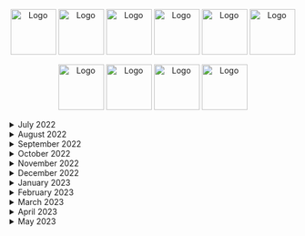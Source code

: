 
<p style="text-align: center;">
    <img src="https://leetcode.com/static/images/badges/2022/gif/2022-08.gif" alt="Logo" height="80">
    <img src="https://leetcode.com/static/images/badges/2022/gif/2022-09.gif" alt="Logo" height="80">
    <img src="https://leetcode.com/static/images/badges/2022/gif/2022-10.gif" alt="Logo" height="80">
    <img src="https://leetcode.com/static/images/badges/2022/gif/2022-11.gif" alt="Logo" height="80">
    <img src="https://leetcode.com/static/images/badges/2022/gif/2022-12.gif" alt="Logo" height="80">
    <img src="https://leetcode.com/static/images/badges/2022/gif/2022-annual-100.gif" alt="Logo" height="80">


<p style="text-align: center;">
    <img src="https://leetcode.com/static/images/badges/2023/gif/2023-01.gif" alt="Logo" height="80">
    <img src="https://leetcode.com/static/images/badges/2023/gif/2023-02.gif" alt="Logo" height="80">
    <img src="https://leetcode.com/static/images/badges/2023/gif/2023-03.gif" alt="Logo" height="80">
    <img src="https://leetcode.com/static/images/badges/2023/gif/2023-04.gif" alt="Logo" height="80">

<details>
  <summary>July 2022</summary>

| Day | Task Id | Task                                                                                                                            | Solution(s)                                                                                                                   |
|-----|---------|---------------------------------------------------------------------------------------------------------------------------------|-------------------------------------------------------------------------------------------------------------------------------|
| 1   | 242     | [Valid Anagram](https://leetcode.com/problems/valid-anagram/)                                                                   | [Anagram](src/main/java/day_001/Anagram.java)                                                                                 |
| 2   | 890     | [Find and Replace Pattern](https://leetcode.com/problems/find-and-replace-pattern/)                                             | [FindAndReplacePattern](src/main/java/day_002/FindAndReplacePattern.java)                                                     |
| 3   | 916     | [Word Subsets](https://leetcode.com/problems/word-subsets/)                                                                     | [WordSubsets](src/main/java/day_003/WordSubsets.java) <br/> [WordSubsetsArrays](src/main/java/day_003/WordSubsetsArrays.java) |
| 4   | 307     | [Range Sum Query - Mutable](https://leetcode.com/problems/range-sum-query-mutable/)                                             | [NumArray](src/main/java/day_004/NumArray.java)                                                                               |

</details>

<details>
  <summary> August 2022 </summary>

| Day | Task Id | Task                                                                                                                            | Solution(s)                                                                                                                   |
|-----|---------|---------------------------------------------------------------------------------------------------------------------------------|-------------------------------------------------------------------------------------------------------------------------------|
| 5   | 062     | [Unique Paths](https://leetcode.com/problems/unique-paths/)                                                                     | [UniquePaths](src/main/java/day_005/UniquePaths.java)                                                                         |
| 6   | 378     | [Kth Smallest Element in a Sorted Matrix](https://leetcode.com/problems/kth-smallest-element-in-a-sorted-matrix/)               | [KthSmallest](src/main/java/day_006/KthSmallest.java)                                                                         |
| 7   | 729     | [My Calendar I](https://leetcode.com/problems/my-calendar-i/)                                                                   | [MyCalendar](src/main/java/day_007/MyCalendar.java) <br/> [MyCalendar_Arrays](src/main/java/day_007/MyCalendar_Arrays.java)   |
| 8   | 858     | [Mirror Reflection](https://leetcode.com/problems/mirror-reflection/)                                                           | [MirrorReflection](src/main/java/day_008/MirrorReflection.java)                                                               |
| 9   | 377     | [Combination Sum IV](https://leetcode.com/problems/combination-sum-iv)                                                          | [CombinationSum4](src/main/java/day_009/CombinationSum4.java)                                                                 |
| 10  | 458     | [Poor Pigs](https://leetcode.com/problems/poor-pigs/)                                                                           | [PoorPigs](src/main/java/day_010/PoorPigs.java)                                                                               |
| 11  | 1220    | [Count Vowels Permutation](https://leetcode.com/problems/count-vowels-permutation/)                                             | [CountVowelsPermutation](src/main/java/day_011/CountVowelsPermutation.java)                                                   |
| 12  | 300     | [Longest Increasing Subsequence](https://leetcode.com/problems/longest-increasing-subsequence/)                                 | [LongestIncreasingSubsequence](src/main/java/day_012/LongestIncreasingSubsequence.java)                                       |
| 13  | 823     | [Binary Trees With Factors](https://leetcode.com/problems/binary-trees-with-factors/)                                           | [BinaryTreesWithFactors](src/main/java/day_013/BinaryTreesWithFactors.java)                                                   |
| 14  | 108     | [Convert Sorted Array to Binary Search Tree](https://leetcode.com/problems/convert-sorted-array-to-binary-search-tree/)         | [ConvertSortedArrayToBinarySearchTree](src/main/java/day_014/ConvertSortedArrayToBinarySearchTree.java)                       |
| 15  | 98      | [Validate Binary Search Tree](https://leetcode.com/problems/validate-binary-search-tree/)                                       | [ValidateBinarySearchTree](src/main/java/day_015/ValidateBinarySearchTree.java)                                               |
| 16  | 235     | [Lowest Common Ancestor of a Binary Search Tree](https://leetcode.com/problems/lowest-common-ancestor-of-a-binary-search-tree/) | [LowestCommonAncestorOfBST](src/main/java/day_016/LowestCommonAncestorOfBST.java)                                             |
| 17  | 30      | [Substring with Concatenation of All Words](https://leetcode.com/problems/substring-with-concatenation-of-all-words/)           | [SubstringsWithConcatenationOfAllWords](src/main/java/day_017/SubstringsWithConcatenationOfAllWords.java)                     |
| 18  | 126     | [Word Ladder II](https://leetcode.com/problems/word-ladder-ii/)                                                                 | [WordLadderII](src/main/java/day_018/WordLadderII.java)                                                                       |
| 19  | 13      | [Roman to Integer](https://leetcode.com/problems/roman-to-integer/)                                                             | [RomanToInteger](src/main/java/day_019/RomanToInteger.java)                                                                   |
| 20  | 387     | [First Unique Character in a String](https://leetcode.com/problems/first-unique-character-in-a-string/)                         | [FirstUniqueCharacter](src/main/java/day_020/FirstUniqueCharacter.java)                                                       |
| 21  | 804     | [Unique Morse Code Words](https://leetcode.com/problems/unique-morse-code-words/)                                               | [UniqueMorseCodeWords](src/main/java/day_021/UniqueMorseCodeWords.java)                                                       |
| 22  | 1338    | [Reduce Array Size to The Half](https://leetcode.com/problems/reduce-array-size-to-the-half/)                                   | [ReduceArraySizeToTheHalf](src/main/java/day_022/ReduceArraySizeToTheHalf.java)                                               |
| 23  | 659     | [Split Array into Consecutive Subsequences](https://leetcode.com/problems/split-array-into-consecutive-subsequences/)           | [SplitArrayIntoConsecutiveSubsequences](src/main/java/day_023/SplitArrayIntoConsecutiveSubsequences.java)                     |
| 24  | 871     | [Minimum Number of Refueling Stops](https://leetcode.com/problems/minimum-number-of-refueling-stops/)                           | [MinimumNumberOfRefuelingStops](src/main/java/day_024/MinimumNumberOfRefuelingStops.java)                                     |
| 25  | 936     | [Stamping The Sequence](https://leetcode.com/problems/stamping-the-sequence/)                                                   | [StampingTheSequence](src/main/java/day_025/StampingTheSequence.java)                                                         |
| 26  | 342     | [Power of Four](https://leetcode.com/problems/power-of-four/)                                                                   | [PowerOfFour](src/main/java/day_026/PowerOfFour.java)                                                                         |
| 27  | 234     | [Palindrome Linked List](https://leetcode.com/problems/palindrome-linked-list/)                                                 | [PalindromeLinkedList](src/main/java/day_027/PalindromeLinkedList.java)                                                       |
| 28  | 326     | [Power of Three](https://leetcode.com/problems/power-of-three/)                                                                 | [PowerOfThree](src/main/java/day_028/PowerOfThree.java)                                                                       |
| 29  | 383     | [Ransom Note](https://leetcode.com/problems/ransom-note/)                                                                       | [RansomNote](src/main/java/day_029/RansomNote.java)                                                                           |
| 30  | 869     | [Reordered Power of 2](https://leetcode.com/problems/reordered-power-of-2/)                                                     | [ReorderedPowerOf2](src/main/java/day_030/ReorderedPowerOf2.java)                                                             |
| 31  | 363     | [Max Sum of Rectangle No Larger Than K](https://leetcode.com/problems/max-sum-of-rectangle-no-larger-than-k/)                   | [MaxSumOfRectangle](src/main/java/day_031/MaxSumOfRectangle.java)                                                             |
| 32  | 1329    | [Sort the Matrix Diagonally](https://leetcode.com/problems/sort-the-matrix-diagonally/)                                         | [SortTheMatrixDiagonally](src/main/java/day_032/SortTheMatrixDiagonally.java)                                                 |
| 33  | 200     | [Number of Islands](https://leetcode.com/problems/number-of-islands/)                                                           | [NumberOfIslands](src/main/java/day_033/NumberOfIslands.java)                                                                 |
| 34  | 48      | [Rotate Image](https://leetcode.com/problems/rotate-image/)                                                                     | [RotateImage](src/main/java/day_034/RotateImage.java)                                                                         |
| 35  | 417     | [Pacific Atlantic Water Flow](https://leetcode.com/problems/pacific-atlantic-water-flow/)                                       | [PacificAtlanticWaterFlow](src/main/java/day_035/PacificAtlanticWaterFlow.java)                                               |

</details>

<details>
  <summary>September 2022</summary>

| Day | Task Id | Task                                                                                                                                              | Solution(s)                                                                                                                         |
|-----|---------|---------------------------------------------------------------------------------------------------------------------------------------------------|-------------------------------------------------------------------------------------------------------------------------------------|
| 36  | 1448    | [Count Good Nodes in Binary Tree](https://leetcode.com/problems/count-good-nodes-in-binary-tree/)                                                 | [CountGoodNodesInBinaryTree](src/main/java/day_036/CountGoodNodesInBinaryTree.java)                                                 |
| 37  | 637     | [Average of Levels in Binary Tree](https://leetcode.com/problems/average-of-levels-in-binary-tree/)                                               | [AverageOfLevelsInBinaryTree](src/main/java/day_037/AverageOfLevelsInBinaryTree.java)                                               |
| 38  | 967     | [Numbers With Same Consecutive Difference](https://leetcode.com/problems/numbers-with-same-consecutive-differences/)                              | [NumbersWithSameConsecutiveDifferences](src/main/java/day_038/NumbersWithSameConsecutiveDifferences.java)                           |
| 39  | 978     | [Vertical Order Traversal of a Binary Tree](https://leetcode.com/problems/vertical-order-traversal-of-a-binary-tree/)                             | [VerticalOrderTraversalOfBinaryTree](src/main/java/day_039/VerticalOrderTraversalOfBinaryTree.java)                                 |
| 40  | 429     | [N-ary Tree Level Order Traversal](https://leetcode.com/problems/n-ary-tree-level-order-traversal/)                                               | [NaryTreeLevelOrderTraversal](src/main/java/day_040/NaryTreeLevelOrderTraversal.java)                                               |
| 41  | 814     | [Binary Tree Pruning](https://leetcode.com/problems/binary-tree-pruning/)                                                                         | [BinaryTreePruning](src/main/java/day_041/BinaryTreePruning.java)                                                                   |
| 42  | 606     | [Construct String from Binary Tree](https://leetcode.com/problems/construct-string-from-binary-tree/)                                             | [ConstructStringFromBinaryTree](src/main/java/day_042/ConstructStringFromBinaryTree.java)                                           |
| 43  | 94      | [Binary Tree Inorder Traversal](https://leetcode.com/problems/binary-tree-inorder-traversal/)                                                     | [BinaryTreeInorderTraversal](src/main/java/day_043/BinaryTreeInorderTraversal.java)                                                 |
| 44  | 1996    | [The Number of Weak Characters in the Game](https://leetcode.com/problems/the-number-of-weak-characters-in-the-game/)                             | [TheNumberOfWeakCharactersInTheGame](src/main/java/day_044/TheNumberOfWeakCharactersInTheGame.java)                                 |
| 45  | 188     | [Best Time to Buy and Sell Stock IV](https://leetcode.com/problems/best-time-to-buy-and-sell-stock-iv/)                                           | [BestTimeToBuyAndSellStock4](src/main/java/day_045/BestTimeToBuyAndSellStock4.java)                                                 |
| 46  | 1383    | [Maximum Performance of a Team](https://leetcode.com/problems/maximum-performance-of-a-team/)                                                     | [MaximumPerformanceOfATeam](src/main/java/day_046/MaximumPerformanceOfATeam.java)                                                   |
| 47  | 948     | [Bag of Tokens](https://leetcode.com/problems/bag-of-tokens/)                                                                                     | [BagOfTokens](src/main/java/day_047/BagOfTokens.java)                                                                               |
| 48  | 393     | [UTF-8 Validation](https://leetcode.com/problems/utf-8-validation/)                                                                               | [UTF8Validation](src/main/java/day_048/UTF8Validation.java)                                                                         |
| 49  | 1457    | [Pseudo-Palindromic Paths in a Binary Tree](https://leetcode.com/problems/pseudo-palindromic-paths-in-a-binary-tree/)                             | [PseudoPalindromicPathsInBinaryTree](src/main/java/day_049/PseudoPalindromicPathsInBinaryTree.java)                                 |
| 50  | 2007    | [Find Original Array From Doubled Array](https://leetcode.com/problems/find-original-array-from-doubled-array/)                                   | [FindOriginalArrayFromDoubledArray](src/main/java/day_050/FindOriginalArrayFromDoubledArray.java)                                   |
| 51  | 1770    | [Maximum Score from Performing Multiplication Operations](https://leetcode.com/problems/maximum-score-from-performing-multiplication-operations/) | [MaximumScoreFromPerformingMultiplicationOperations](src/main/java/day_051/MaximumScoreFromPerformingMultiplicationOperations.java) |
| 52  | 336     | [Palindrome Pairs](https://leetcode.com/problems/palindrome-pairs/)                                                                               | [PalindromePairs](src/main/java/day_052/PalindromePairs.java)                                                                       |
| 53  | 42      | [Trapping Rain Water](https://leetcode.com/problems/trapping-rain-water/)                                                                         | [TrappingRainWater](src/main/java/day_053/TrappingRainWater.java)                                                                   |
| 54  | 609     | [Find Duplicate File in System](https://leetcode.com/problems/find-duplicate-file-in-system/)                                                     | [FindDuplicateFileInSystem](src/main/java/day_054/FindDuplicateFileInSystem.java)                                                   |
| 55  | 718     | [Maximum Length of Repeated Subarray](https://leetcode.com/problems/maximum-length-of-repeated-subarray/)                                         | [MaximumLengthOfRepeatedSubarray](src/main/java/day_055/MaximumLengthOfRepeatedSubarray.java)                                       |
| 56  | 985     | [Sum of Even Numbers After Queries](https://leetcode.com/problems/sum-of-even-numbers-after-queries/)                                             | [SumOfEvenNumbersAfterQueries](src/main/java/day_056/SumOfEvenNumbersAfterQueries.java)                                             |
| 57  | 557     | [Reverse Words in a String III](https://leetcode.com/problems/reverse-words-in-a-string-iii/)                                                     | [ReverseWordsInStringIII](src/main/java/day_057/ReverseWordsInStringIII.java)                                                       |
| 58  | 1680    | [Concatenation of Consecutive Binary Numbers](https://leetcode.com/problems/concatenation-of-consecutive-binary-numbers/)                         | [ConcatenationPfConsecutiveBinaryNumbers](src/main/java/day_058/ConcatenationPfConsecutiveBinaryNumbers.java)                       |
| 59  | 113     | [Path Sum II](https://leetcode.com/problems/path-sum-ii/)                                                                                         | [PathSumII](src/main/java/day_059/PathSumII.java)                                                                                   |
| 60  | 622     | [Design Circular Queue](https://leetcode.com/problems/design-circular-queue/)                                                                     | [MyCircularQueue](src/main/java/day_060/MyCircularQueue.java)                                                                       |
| 61  | 990     | [Satisfiability of Equality Equations](https://leetcode.com/problems/satisfiability-of-equality-equations/)                                       | [SatisfiabilityOfEqualityEquations](src/main/java/day_061/SatisfiabilityOfEqualityEquations.java)                                   |
| 62  | 838     | [Push Dominoes](https://leetcode.com/problems/push-dominoes/)                                                                                     | [PushDominoes](src/main/java/day_062/PushDominoes.java)                                                                             |
| 63  | 19      | [Remove Nth Node From End of List](https://leetcode.com/problems/remove-nth-node-from-end-of-list/)                                               | [RemoveNthNodeFromEndOfList](src/main/java/day_063/RemoveNthNodeFromEndOfList.java)                                                 |
| 64  | 658     | [Find K Closest Elements](https://leetcode.com/problems/find-k-closest-elements/)                                                                 | [FindKClosesElements](src/main/java/day_064/FindKClosesElements.java)                                                               |
| 65  | 218     | [The Skyline Problem](https://leetcode.com/problems/the-skyline-problem/)                                                                         | [TheSkylineProblem](src/main/java/day_065/TheSkylineProblem.java)                                                                   |

</details>

<details>
  <summary>October 2022</summary>

| Day | Task Id | Task                                                                                                                                                            | Solution(s)                                                                                                                                 |
|-----|---------|-----------------------------------------------------------------------------------------------------------------------------------------------------------------|---------------------------------------------------------------------------------------------------------------------------------------------|
| 66  | 91      | [Decode Ways](https://leetcode.com/problems/decode-ways/)                                                                                                       | [DecodeWays](src/main/java/day_066/DecodeWays.java)                                                                                         |
| 67  | 1155    | [Number of Dice Rolls With Target Sum](https://leetcode.com/problems/number-of-dice-rolls-with-target-sum)                                                      | [NumberOfDiceRollsWithTargetSum](src/main/java/day_067/NumberOfDiceRollsWithTargetSum.java)                                                 |
| 68  | 1578    | [Minimum Time to Make Rope Colorful](https://leetcode.com/problems/minimum-time-to-make-rope-colorful)                                                          | [MinimumTimeToMakeRopeColorful](src/main/java/day_068/MinimumTimeToMakeRopeColorful.java)                                                   |
| 69  | 112     | [Path Sum](https://https://leetcode.com/problems/path-sum/)                                                                                                     | [PathSum](src/main/java/day_069/PathSum.java)                                                                                               |
| 70  | 623     | [Add One Row to Tree](https://leetcode.com/problems/add-one-row-to-tree/)                                                                                       | [AddOneTowToTree](src/main/java/day_070/AddOneTowToTree.java)                                                                               |
| 71  | 981     | [Time Based Key-Value Store](https://leetcode.com/problems/time-based-key-value-store/)                                                                         | [TimeMapHashMaps](src/main/java/day_071/TimeMapHashMaps.java)  <br/>  [TimeMapTreeMap](src/main/java/day_071/TimeMapTreeMap.java)           |
| 72  | 732     | [My Calendar III](https://leetcode.com/problems/my-calndar-iii/)                                                                                                | [MyCalendarIII](src/main/java/day_072/MyCalendarThree.java)                                                                                 |
| 73  | 16      | [3Sum Closest](https://leetcode.com/problems/3sum-closest/)                                                                                                     | [ThreeSumClosest](src/main/java/day_073/ThreeSumClosest.java)                                                                               |
| 74  | 653     | [Two Sum IV - Input is a BST](https://leetcode.com/problems/two-sum-iv-input-is-a-bst/)                                                                         | [TwoSumFour](src/main/java/day_074/TwoSumFour.java)                                                                                         |
| 75  | 1328    | [Break a Palindrome](https://leetcode.com/problems/break-a-palindrome/)                                                                                         | [BreakPalindrome](src/main/java/day_075/BreakPalindrome.java)                                                                               |
| 76  | 334     | [Increasing Triplet Subsequence](https://leetcode.com/problems/increasing-triplet-subsequence/)                                                                 | [IncreasingTripletSubsequence](src/main/java/day_076/IncreasingTripletSubsequence.java)                                                     |
| 77  | 976     | [Largest Perimeter Triangle](https://leetcode.com/problems/largest-perimeter-triangle)                                                                          | [LargestPerimeterTriangle](src/main/java/day_077/LargestPerimeterTriangle.java)                                                             |
| 78  | 237     | [Delete Node in a Linked List](https://leetcode.com/problems/delete-node-in-a-linked-list/)                                                                     | [DeleteNodeInALinkedList](src/main/java/day_078/DeleteNodeInALinkedList.java)                                                               |
| 79  | 2095    | [Delete the Middle Node of a Linked List](https://leetcode.com/problems/delete-the-middle-node-of-a-linked-list/)                                               | [DeleteTheMiddleNodeOfALInkedList](src/main/java/day_079/DeleteTheMiddleNodeOfALInkedList.java)                                             |
| 80  | 1531    | [String Compression II](https://leetcode.com/problems/string-compression-ii/)                                                                                   | [StringCompressionTwo](src/main/java/day_080/StringCompressionTwo.java)                                                                     |
| 81  | 1335    | [Minimum Difficulty of a Job Schedule](https://leetcode.com/problems/minimum-difficulty-of-a-job-schedule/)                                                     | [MinimumDifficultyOfAJobSchedule](src/main/java/day_081/MinimumDifficultyOfAJobSchedule.java)                                               |
| 82  | 1832    | [Check if the Sentence Is Pangram](https://leetcode.com/problems/check-if-the-sentence-is-pangram/)                                                             | [CheckIfTheSentenceIsPangram](src/main/java/day_082/CheckIfTheSentenceIsPangram.java)                                                       |
| 83  | 38      | [Count And Say](https://leetcode.com/problems/count-and-say/)                                                                                                   | [CountAndSay](src/main/java/day_083/CountAndSay.java)                                                                                       |
| 84  | 692     | [Top K Frequent Words](https://leetcode.com/problems/top-k-frequent-words/)                                                                                     | [TopKFrequentWords](src/main/java/day_084/TopKFrequentWords.java)                                                                           |
| 85  | 12      | [Integer to Roman](https://leetcode.com/problems/integer-to-roman/)                                                                                             | [IntegerToRoman](src/main/java/day_085/IntegerToRoman.java)                                                                                 |
| 86  | 219     | [Contains Duplicate II](https://leetcode.com/problems/contains-duplicate-ii/)                                                                                   | [ContainsDuplicateTwo](src/main/java/day_086/ContainsDuplicateTwo.java)                                                                     |
| 87  | 76      | [Minimum Window Substring](https://leetcode.com/problems/minimum-window-substring/)                                                                             | [MinimumWindowSubstring](src/main/java/day_087/MinimumWindowSubstring.java)                                                                 |
| 88  | 645     | [Set Mismatch](https://leetcode.com/problems/set-mismatch/)                                                                                                     | [SetMismatch](src/main/java/day_088/SetMismatch.java)                                                                                       |
| 89  | 1239    | [Maximum Length of a Concatenated String with Unique Characters](https://leetcode.com/problems/maximum-length-of-a-concatenated-string-with-unique-characters/) | [MaximumLengthOfAConcatenatedStringWithUniqueCharacters](src/main/java/day_089/MaximumLengthOfAConcatenatedStringWithUniqueCharacters.java) |
| 90  | 1662    | [Check If Two String Arrays are Equivalent](https://leetcode.com/problems/check-if-two-string-arrays-are-equivalent/)                                           | [CheckIfTwoStringArraysAreEquivalent](src/main/java/day_090/CheckIfTwoStringArraysAreEquivalent.java)                                       |
| 91  | 523     | [Continuous Subarray Sum](https://leetcode.com/problems/continuous-subarray-sum/)                                                                               | [ContinuousSubarraySum](src/main/java/day_091/ContinuousSubarraySum.java)                                                                   |
| 92  | 835     | [Image Overlap](https://leetcode.com/problems/image-overlap/)                                                                                                   | [ImageOverlap](src/main/java/day_092/ImageOverlap.java)                                                                                     |
| 93  | 49      | [Group Anagrams](https://leetcode.com/problems/group-anagrams/)                                                                                                 | [GroupAnagrams](src/main/java/day_093/GroupAnagrams.java)                                                                                   |
| 94  | 2136    | [Earliest Possible Day of Full Bloom](https://leetcode.com/problems/earliest-possible-day-of-full-bloom/)                                                       | [EarliestPossibleDayOfFullBloom](src/main/java/day_094/EarliestPossibleDayOfFullBloom.java)                                                 |
| 95  | 1293    | [Shortest Path in a Grid with Obstacles Elimination](https://leetcode.com/problems/shortest-path-in-a-grid-with-obstacles-elimination/)                         | [ShortestPathInAGridWithObstaclesElimination](src/main/java/day_095/ShortestPathInAGridWithObstaclesElimination.java)                       |
| 96  | 766     | [Toeplitz Matrix](https://leetcode.com/problems/toeplitz-matrix/)                                                                                               | [ToeplitzMatrix](src/main/java/day_096/ToeplitzMatrix.java)                                                                                 |
</details>


<details>
  <summary>November 2022</summary>

| Day | Task Id | Task                                                                                                                                        | Solution(s)                                                                                                                 |
|-----|---------|---------------------------------------------------------------------------------------------------------------------------------------------|-----------------------------------------------------------------------------------------------------------------------------|
| 97  | 1706    | [Where Will the Ball Fall](https://leetcode.com/problems/where-will-the-ball-fall/)                                                         | [WhereWillTheBallFall](src/main/java/day_097/WhereWillTheBallFall.java)                                                     |
| 98  | 433     | [Minimum Genetic Mutation](https://leetcode.com/problems/minimum-genetic-mutation/)                                                         | [MinimumGeneticMutation](src/main/java/day_098/MinimumGeneticMutation.java)                                                 |
| 99  | 2131    | [Longest Palindrome by Concatenating Two Letter Words](https://leetcode.com/problems/longest-palindrome-by-concatenating-two-letter-words/) | [LongestPalindromeByConcatenatingTwoLetterWords](src/main/java/day_099/LongestPalindromeByConcatenatingTwoLetterWords.java) |
| 100 | 345     | [Reverse Vowels of a String](https://leetcode.com/problems/reverse-vowels-of-a-string/)                                                     | [ReverseVowelsOfAString](src/main/java/day_100/ReverseVowelsOfAString.java)                                                 |
| 101 | 212     | [Word Search II](https://leetcode.com/problems/word-search-ii/)                                                                             | [WordSearchTwo](src/main/java/day_101/WordSearchTwo.java)                                                                   |
| 102 | 899     | [Orderly Queue](https://leetcode.com/problems/orderly-queue/)                                                                               | [OrderlyQueue](src/main/java/day_102/OrderlyQueue.java)                                                                     |
| 103 | 1323    | [Maximum 69 Number](https://leetcode.com/problems/maximum-69-number/)                                                                       | [Maximum69Number](src/main/java/day_103/Maximum69Number.java)                                                               |
| 104 | 1544    | [Make The String Great](https://leetcode.com/problems/make-the-string-great/)                                                               | [MakeTheStringGreat](src/main/java/day_104/MakeTheStringGreat.java)                                                         |
| 105 | 901     | [Online Stock Span](https://leetcode.com/problems/online-stock-span/)                                                                       | [StockSpanner](src/main/java/day_105/StockSpanner.java)                                                                     |
| 106 | 1047    | [Remove All Adjacent Duplicates In String](https://leetcode.com/problems/remove-all-adjacent-duplicates-in-string/)                         | [RemoveAllAdjacentDuplicatesInString](src/main/java/day_106/RemoveAllAdjacentDuplicatesInString.java)                       |
| 107 | 26      | [Remove Duplicates from Sorted Array](https://leetcode.com/problems/remove-duplicates-from-sorted-array/)                                   | [RemoveDuplicatesFromSortedArray](src/main/java/day_107/RemoveDuplicatesFromSortedArray.java)                               |
| 108 | 295     | [Find Median from Data Stream](https://leetcode.com/problems/find-median-from-data-stream/)                                                 | [MedianFinder](src/main/java/day_108/MedianFinder.java)                                                                     |
| 109 | 151     | [Reverse Words in a String](https://leetcode.com/problems/reverse-words-in-a-string/)                                                       | [ReverseWordsInAString](src/main/java/day_109/ReverseWordsInAString.java)                                                   |
| 110 | 947     | [Most Stones Removed with Same Row or Column](https://leetcode.com/problems/most-stones-removed-with-same-row-or-column/)                   | [MostStonesRemovedWithSameRowOrColumn](src/main/java/day_110/MostStonesRemovedWithSameRowOrColumn.java)                     |
| 111 | 222     | [Count Complete Tree Nodes](https://leetcode.com/problems/count-complete-tree-nodes/)                                                       | [CountCompleteTreeNodes](src/main/java/day_111/CountCompleteTreeNodes.java)                                                 |
| 112 | 374     | [Guess Number Higher or Lower](https://leetcode.com/problems/guess-number-higher-or-lower/)                                                 | [GuessNumberHigherOrLower](src/main/java/day_112/GuessNumberHigherOrLower.java)                                             |
| 113 | 223     | [Rectangle Area](https://leetcode.com/problems/rectangle-area/)                                                                             | [RectangleArea](src/main/java/day_113/RectangleArea.java)                                                                   |
| 114 | 263     | [Ugly Number](https://leetcode.com/problems/ugly-number/)                                                                                   | [UglyNumber](src/main/java/day_114/UglyNumber.java)                                                                         |
| 115 | 587     | [Erect the Fence](https://leetcode.com/problems/erect-the-fence/)                                                                           | [ErectTheFence](src/main/java/day_115/ErectTheFence.java)                                                                   |
| 116 | 224     | [Basic Calculator](https://leetcode.com/problems/basic-calculator/)                                                                         | [BasicCalculator](src/main/java/day_116/BasicCalculator.java)                                                               |
| 117 | 1926    | [Nearest Exit from Entrance in Maze](https://leetcode.com/problems/nearest-exit-from-entrance-in-maze/)                                     | [NearestExitFromEntranceInMaze](src/main/java/day_117/NearestExitFromEntranceInMaze.java)                                   |
| 118 | 279     | [Perfect Squares](https://leetcode.com/problems/perfect-squares/)                                                                           | [PerfectSquares](src/main/java/day_118/PerfectSquares.java)                                                                 |
| 119 | 36      | [Valid Sudoku](https://leetcode.com/problems/valid-sudoku/)                                                                                 | [ValidSudoku](src/main/java/day_119/ValidSudoku.java)                                                                       |
| 120 | 79      | [Word Search](https://leetcode.com/problems/word-search/)                                                                                   | [WordSearch](src/main/java/day_120/WordSearch.java)                                                                         |
| 121 | 907     | [Sum of Subarray Minimums](https://leetcode.com/problems/sum-of-subarray-minimums/)                                                         | [SumOfSubarrayMinimums](src/main/java/day_121/SumOfSubarrayMinimums.java)                                                   |
| 122 | 1235    | [Maximum Profit in Job Scheduling](https://leetcode.com/problems/maximum-profit-in-job-scheduling/)                                         | [MaximumProfitInJobScheduling](src/main/java/day_122/MaximumProfitInJobScheduling.java)                                     |
| 123 | 446     | [Arithmetic Slices II - Subsequence](https://leetcode.com/problems/arithmetic-slices-ii-subsequence/)                                       | [ArithmeticSlicesSubsequence](src/main/java/day_123/ArithmeticSlicesSubsequence.java)                                       |
| 124 | 2225    | [Find Players With Zero or One Losses](https://leetcode.com/problems/find-players-with-zero-or-one-losses/)                                 | [FindPlayersWithZeroOrOneLosses](src/main/java/day_124/FindPlayersWithZeroOrOneLosses.java)                                 |
| 125 | 380     | [Insert Delete GetRandom O(1)](https://leetcode.com/problems/insert-delete-getrandom-o1/)                                                   | [RandomizedSet](src/main/java/day_125/RandomizedSet.java)                                                                   |
| 126 | 1207    | [Unique Number of Occurrences](https://leetcode.com/problems/unique-number-of-occurrences/)                                                 | [UniqueNumberOfOccurrences](src/main/java/day_126/UniqueNumberOfOccurrences.java)                                           |

</details>


<details>
  <summary>December 2022</summary>

| Day | Task Id | Task                                                                                                                          | Solution(s)                                                                                                   |
|-----|---------|-------------------------------------------------------------------------------------------------------------------------------|---------------------------------------------------------------------------------------------------------------|
| 127 | 1704    | [Determine if String Halves Are Alike](https://leetcode.com/problems/determine-if-string-halves-are-alike/)                   | [DetermineIfStringHalvesAreAlike](src/main/java/day_127/DetermineIfStringHalvesAreAlike.java)                 |
| 128 | 1657    | [Determine if Two Strings Are Close](https://leetcode.com/problems/determine-if-two-strings-are-close/)                       | [DetermineIfTwoStringsAreClose](src/main/java/day_128/DetermineIfTwoStringsAreClose.java)                     |
| 129 | 451     | [Sort Characters By Frequency](https://leetcode.com/problems/sort-characters-by-frequency/)                                   | [SortCharactersByFrequency](src/main/java/day_129/SortCharactersByFrequency.java)                             |
| 130 | 2256    | [Minimum Average Difference](https://leetcode.com/problems/minimum-average-difference/)                                       | [MinimumAverageDifference](src/main/java/day_130/MinimumAverageDifference.java)                               |
| 131 | 876     | [Middle of the Linked List](https://leetcode.com/problems/middle-of-the-linked-list/)                                         | [MiddleOfTheLinkedList](src/main/java/day_131/MiddleOfTheLinkedList.java)                                     |
| 132 | 328     | [Odd Even Linked List](https://leetcode.com/problems/odd-even-linked-list/)                                                   | [OddEvenLinkedList](src/main/java/day_132/OddEvenLinkedList.java)                                             |
| 133 | 938     | [Range Sum of BST](https://leetcode.com/problems/range-sum-of-bst/)                                                           | [RangeSumOfBST](src/main/java/day_133/RangeSumOfBST.java)                                                     |
| 134 | 872     | [Leaf-Similar Trees](https://leetcode.com/problems/leaf-similar-trees/)                                                       | [LeafSimilarTrees](src/main/java/day_134/LeafSimilarTrees.java)                                               |
| 135 | 1026    | [Maximum Difference Between Node and Ancestor](https://leetcode.com/problems/maximum-difference-between-node-and-ancestor/)   | [MaximumDifferenceBetweenNodeAndAncestor](src/main/java/day_135/MaximumDifferenceBetweenNodeAndAncestor.java) |
| 136 | 1339    | [Maximum Product of Splitted Binary Tree](https://leetcode.com/problems/maximum-product-of-splitted-binary-tree/)             | [MaximumProductOfSplittedBinaryTree](src/main/java/day_136/MaximumProductOfSplittedBinaryTree.java)           |
| 137 | 124     | [Binary Tree Maximum Path Sum](https://leetcode.com/problems/binary-tree-maximum-path-sum/)                                   | [BinaryTreeMaximumPathSum](src/main/java/day_137/BinaryTreeMaximumPathSum.java)                               |
| 138 | 70      | [Climbing Stairs](https://leetcode.com/problems/climbing-stairs/)                                                             | [ClimbingStairs](src/main/java/day_138/ClimbingStairs.java)                                                   |
| 139 | 931     | [Minimum Falling Path Sum](https://leetcode.com/problems/minimum-falling-path-sum/)                                           | [MinimumFallingPathSum](src/main/java/day_139/MinimumFallingPathSum.java)                                     |
| 140 | 198     | [House Robber](https://leetcode.com/problems/house-robber/)                                                                   | [HouseRobber](src/main/java/day_140/HouseRobber.java)                                                         |
| 141 | 1143    | [Longest Common Subsequence](https://leetcode.com/problems/longest-common-subsequence/)                                       | [LongestCommonSubsequence](src/main/java/day_141/LongestCommonSubsequence.java)                               |
| 142 | 232     | [Implement Queue using Stacks](https://leetcode.com/problems/implement-queue-using-stacks/)                                   | [MyQueue](src/main/java/day_142/MyQueue.java)                                                                 |
| 143 | 150     | [Evaluate Reverse Polish Notation](https://leetcode.com/problems/evaluate-reverse-polish-notation)                            | [EvaluateReversePolishNotation](src/main/java/day_143/EvaluateReversePolishNotation.java)                     |
| 145 | 1971    | [Find if Path Exists in Graph](https://leetcode.com/problems/find-if-path-exists-in-graph/)                                   | [FindIfPathExistsInGraph](src/main/java/day_145/FindIfPathExistsInGraph.java)                                 |
| 146 | 841     | [Keys and Rooms](https://leetcode.com/problems/keys-and-rooms/)                                                               | [KeysAndRooms](src/main/java/day_146/KeysAndRooms.java)                                                       |
| 147 | 886     | [Possible Bipartition](https://leetcode.com/problems/possible-bipartition/)                                                   | [PossibleBipartition](src/main/java/day_147/PossibleBipartition.java)                                         |
| 148 | 834     | [Sum of Distances in Tree](https://leetcode.com/problems/sum-of-distances-in-tree)                                            | [SumOfDistancesInTree](src/main/java/day_148/SumOfDistancesInTree.java)                                       |
| 149 | 309     | [Best Time to Buy and Sell Stock with Cooldown](https://leetcode.com/problems/best-time-to-buy-and-sell-stock-with-cooldown/) | [BestTimeToBuyAndSellStockWithCooldown](src/main/java/day_149/BestTimeToBuyAndSellStockWithCooldown.java)     |
| 150 | 790     | [Domino and Tromino Tiling](https://leetcode.com/problems/domino-and-tromino-tiling/)                                         | [DominoAndTrominoTiling](src/main/java/day_150/DominoAndTrominoTiling.java)                                   |
| 151 | 2389    | [Longest Subsequence With Limited Sum](https://leetcode.com/problems/longest-subsequence-with-limited-sum/)                   | [LongestSubsequenceWithLimitedSum](src/main/java/day_151/LongestSubsequenceWithLimitedSum.java)               |
| 152 | 55      | [Jump Game](https://leetcode.com/problems/jump-game/)                                                                         | [JumpGame](src/main/java/day_152/JumpGame.java)                                                               |
| 153 | 2279    | [Maximum Bags With Full Capacity of Rocks](https://leetcode.com/problems/maximum-bags-with-full-capacity-of-rocks/)           | [MaximumBagsWithFullCapacityOfRocks](src/main/java/day_153/MaximumBagsWithFullCapacityOfRocks.java)           |
| 154 | 1962    | [Remove Stones to Minimize the Total](https://leetcode.com/problems/remove-stones-to-minimize-the-total/)                     | [RemoveStonesToMinimizeTheTotal](src/main/java/day_154/RemoveStonesToMinimizeTheTotal.java)                   |
| 155 | 1834    | [Single-Threaded CPU](https://leetcode.com/problems/single-threaded-cpu/)                                                     | [SingleThreadedCPU](src/main/java/day_155/SingleThreadedCPU.java)                                             |
| 156 | 797     | [All Paths From Source to Target](https://leetcode.com/problems/all-paths-from-source-to-target/)                             | [AllPathsFromSourceToTarget](src/main/java/day_156/AllPathsFromSourceToTarget.java)                           |
| 157 | 980     | [Unique Paths III](https://leetcode.com/problems/unique-paths-iii/)                                                           | [UniquePathsThree](src/main/java/day_157/UniquePathsThree.java)                                               |

</details>

<details>
  <summary>January 2023</summary>

| Day | Task Id | Task                                                                                                                                      | Solution(s)                                                                                                         |
|-----|---------|-------------------------------------------------------------------------------------------------------------------------------------------|---------------------------------------------------------------------------------------------------------------------|
| 158 | 290     | [Word Pattern](https://leetcode.com/problems/word-pattern)                                                                                | [WordPattern](src/main/java/day_158/WordPattern.java)                                                               |
| 159 | 520     | [Detect Capital](https://leetcode.com/problems/detect-capital/)                                                                           | [DetectCapital](src/main/java/day_159/DetectCapital.java)                                                           |
| 160 | 944     | [Delete Columns to Make Sorted](https://leetcode.com/problems/delete-columns-to-make-sorted/)                                             | [DeleteColumnsToMakeSorted](src/main/java/day_160/DeleteColumnsToMakeSorted.java)                                   |
| 161 | 2244    | [Minimum Rounds to Complete All Tasks](https://leetcode.com/problems/minimum-rounds-to-complete-all-tasks/)                               | [MinimumRoundsToCompleteAllTasks](src/main/java/day_161/MinimumRoundsToCompleteAllTasks.java)                       |
| 162 | 452     | [Minimum Number of Arrows to Burst Balloons](https://leetcode.com/problems/minimum-number-of-arrows-to-burst-balloons/)                   | [MinimumNumberOfArrowsToBurstBalloons](src/main/java/day_162/MinimumNumberOfArrowsToBurstBalloons.java)             |
| 163 | 1833    | [Maximum Ice Cream Bars](https://leetcode.com/problems/maximum-ice-cream-bars/)                                                           | [MaximumIceCreamBars](src/main/java/day_163/MaximumIceCreamBars.java)                                               |
| 164 | 134     | [Gas Station](https://leetcode.com/problems/gas-station/)                                                                                 | [GasStation](src/main/java/day_164/GasStation.java)                                                                 |
| 165 | 149     | [Max Points on a Line](https://leetcode.com/problems/max-points-on-a-line/)                                                               | [MaxPointsOnLine](src/main/java/day_165/MaxPointsOnLine.java)                                                       |
| 166 | 144     | [Binary Tree Preorder Traversal](https://leetcode.com/problems/binary-tree-preorder-traversal/)                                           | [BinaryTreePreorderTraversal](src/main/java/day_166/BinaryTreePreorderTraversal.java)                               |
| 167 | 100     | [Same Tree](https://leetcode.com/problems/same-tree/)                                                                                     | [SameTree](src/main/java/day_167/SameTree.java)                                                                     |
| 168 | 1443    | [Minimum Time to Collect All Apples in a Tree](https://leetcode.com/problems/minimum-time-to-collect-all-apples-in-a-tree/)               | [MinimumTimeToCollectAllApplesInATree](src/main/java/day_168/MinimumTimeToCollectAllApplesInATree.java)             |
| 169 | 1519    | [Number of Nodes in the Sub-Tree With the Same Label](https://leetcode.com/problems/number-of-nodes-in-the-sub-tree-with-the-same-label/) | [NumberOrNodesInSubTreeWithTheSameLabel](src/main/java/day_169/NumberOrNodesInSubTreeWithTheSameLabel.java)         |
| 170 | 2246    | [Longest Path With Different Adjacent Characters](https://leetcode.com/problems/longest-path-with-different-adjacent-characters/)         | [LongestPathWithDifferentAdjacentCharacters](src/main/java/day_170/LongestPathWithDifferentAdjacentCharacters.java) |
| 171 | 1061    | [Lexicographically Smallest Equivalent String](https://leetcode.com/problems/lexicographically-smallest-equivalent-string/)               | [LexicographicallySmallestEquivalentString](src/main/java/day_171/LexicographicallySmallestEquivalentString.java)   |
| 172 | 2421    | [Number of Good Paths](https://leetcode.com/problems/number-of-good-paths/)                                                               | [NumberOfGoodPaths](src/main/java/day_172/NumberOfGoodPaths.java)                                                   |
| 173 | 57      | [Insert Interval](https://leetcode.com/problems/insert-interval/)                                                                         | [InsertInterval](src/main/java/day_173/InsertInterval.java)                                                         |
| 174 | 926     | [Flip String to Monotone Increasing](https://leetcode.com/problems/flip-string-to-monotone-increasing/)                                   | [FlipStringToMonotoneIncreasing](src/main/java/day_174/FlipStringToMonotoneIncreasing.java)                         |
| 175 | 918     | [Maximum Sum Circular Subarray](https://leetcode.com/problems/maximum-sum-circular-subarray/)                                             | [MaximumSumCircularSubarray](src/main/java/day_175/MaximumSumCircularSubarray.java)                                 |
| 176 | 974     | [Subarray Sums Divisible by K](https://leetcode.com/problems/subarray-sums-divisible-by-k/)                                               | [SubarraySumsDivisibleByK](src/main/java/day_176/SubarraySumsDivisibleByK.java)                                     |
| 177 | 491     | [Non-decreasing Subsequences](https://leetcode.com/problems/non-decreasing-subsequences/)                                                 | [NonDecreasingSequences](src/main/java/day_177/NonDecreasingSequences.java)                                         |
| 178 | 93      | [Restore IP Addresses](https://leetcode.com/problems/restore-ip-addresses/)                                                               | [RestoreIPAddresses](src/main/java/day_178/RestoreIPAddresses.java)                                                 |
| 179 | 131     | [Palindrome Partitioning](https://leetcode.com/problems/palindrome-partitioning/)                                                         | [PalindromePartitioning](src/main/java/day_179/PalindromePartitioning.java)                                         |
| 180 | 997     | [Find the Town Judge](https://leetcode.com/problems/find-the-town-judge/)                                                                 | [FindTheTownJudge](src/main/java/day_180/FindTheTownJudge.java)                                                     |
| 181 | 909     | [Snakes and Ladders](https://leetcode.com/problems/snakes-and-ladders/)                                                                   | [SnakesAndLadders](src/main/java/day_181/SnakesAndLadders.java)                                                     |
| 182 | 2359    | [Find Closest Node to Given Two Nodes](https://leetcode.com/problems/find-closest-node-to-given-two-nodes/)                               | [FindClosestNodeToGivenTwoNodes](src/main/java/day_182/FindClosestNodeToGivenTwoNodes.java)                         |
| 183 | 787     | [Cheapest Flights Within K Stops](https://leetcode.com/problems/cheapest-flights-within-k-stops/)                                         | [CheapestFlightsWithinKStops](src/main/java/day_183/CheapestFlightsWithinKStops.java)                               |
| 184 | 472     | [Concatenated Words](https://leetcode.com/problems/concatenated-words/)                                                                   | [ConcatenatedWords](src/main/java/day_184/ConcatenatedWords.java)                                                   |
| 185 | 352     | [Data Stream as Disjoint Intervals](https://leetcode.com/problems/data-stream-as-disjoint-intervals/)                                     | [SummaryRanges](src/main/java/day_185/SummaryRanges.java)                                                           |
| 186 | 460     | [LFU Cache](https://leetcode.com/problems/lfu-cache/)                                                                                     | [LFUCache](src/main/java/day_186/LFUCache.java)                                                                     |
| 187 | 1137    | [N-th Tribonacci Number](https://leetcode.com/problems/n-th-tribonacci-number/)                                                           | [NthTribonacciNumber](src/main/java/day_187/NthTribonacciNumber.java)                                               |
| 188 | 1626    | [Best Team With No Conflicts](https://leetcode.com/problems/best-team-with-no-conflicts/)                                                 | [BestTeamWithNoConflicts](src/main/java/day_188/BestTeamWithNoConflicts.java)                                       |

</details>


<details>
  <summary>February 2023</summary>

| Day | Task Id | Task                                                                                                                    | Solution(s)                                                                                           |
|-----|---------|-------------------------------------------------------------------------------------------------------------------------|-------------------------------------------------------------------------------------------------------|
| 189 | 1071    | [Greatest Common Divisor of Strings](https://leetcode.com/problems/greatest-common-divisor-of-strings)                  | [GreatestCommonDivisorOfStrings](src/main/java/day_189/GreatestCommonDivisorOfStrings.java)           |
| 190 | 953     | [Verifying an Alien Dictionary](https://leetcode.com/problems/verifying-an-alien-dictionary/)                           | [VerifyingAnAlienDictionary](src/main/java/day_190/VerifyingAnAlienDictionary.java)                   |
| 191 | 6       | [Zigzag Conversion](https://leetcode.com/problems/zigzag-conversion)                                                    | [Zigzag Conversion](src/main/java/day_191/ZigzagConversion.java)                                      |
| 192 | 567     | [Permutation in String](https://leetcode.com/problems/permutation-in-string/)                                           | [PermutationInString](src/main/java/day_192/PermutationInString.java)                                 |
| 193 | 438     | [Find All Anagrams in a String](https://leetcode.com/problems/find-all-anagrams-in-a-string/)                           | [FindAllAnagramsInAString](src/main/java/day_193/FindAllAnagramsInAString.java)                       |
| 194 | 1470    | [Shuffle the Array](https://leetcode.com/problems/shuffle-the-array/)                                                   | [ShuffleTheArray](src/main/java/day_194/ShuffleTheArray.java)                                         |
| 195 | 904     | [Fruit Into Baskets](https://leetcode.com/problems/fruit-into-baskets/)                                                 | [FruitIntoBaskets](src/main/java/day_195/FruitIntoBaskets.java)                                       |
| 196 | 45      | [Jump Game II](https://leetcode.com/problems/jump-game-ii/)                                                             | [JumpGameTwo](src/main/java/day_196/JumpGameTwo.java)                                                 |
| 197 | 2306    | [Naming a Company](https://leetcode.com/problems/naming-a-company/)                                                     | [NamingACompany](src/main/java/day_197/NamingACompany.java)                                           |
| 198 | 1162    | [As Far from Land as Possible](https://leetcode.com/problems/as-far-from-land-as-possible/)                             | [AsFarFromLandAsPossible](src/main/java/day_198/AsFarFromLandAsPossible.java)                         |
| 199 | 1129    | [Shortest Path with Alternating Colors](https://leetcode.com/problems/shortest-path-with-alternating-colors/)           | [ShortestPathWithAlternatingColors](src/main/java/day_199/ShortestPathWithAlternatingColors.java)     |
| 200 | 2477    | [Minimum Fuel Cost to Report to the Capital](https://leetcode.com/problems/minimum-fuel-cost-to-report-to-the-capital/) | [MinimumFuelCostToReportToTheCapital](src/main/java/day_200/MinimumFuelCostToReportToTheCapital.java) |
| 201 | 1523    | [Count Odd Numbers in an Interval Range](https://leetcode.com/problems/count-odd-numbers-in-an-interval-range/)         | [CountOddNumbersInAnIntervalRange](src/main/java/day_201/CountOddNumbersInAnIntervalRange.java)       |
| 202 | 67      | [Add Binary](https://leetcode.com/problems/add-binary/)                                                                 | [AddBinary](src/main/java/day_202/AddBinary.java)                                                     |
| 203 | 989     | [Add to Array-Form of Integer](https://leetcode.com/problems/add-to-array-form-of-integer/)                             | [AddToArrayFormOfInteger](src/main/java/day_203/AddToArrayFormOfInteger.java)                         |
| 204 | 104     | [Maximum Depth of Binary Tree](https://leetcode.com/problems/maximum-depth-of-binary-tree/)                             | [MaximumDepthOfBinaryTree](src/main/java/day_204/MaximumDepthOfBinaryTree.java)                       |
| 205 | 783     | [Minimum Distance Between BST Nodes](https://leetcode.com/problems/minimum-distance-between-bst-nodes/)                 | [MinimumDistanceBetweenBSTNodes](src/main/java/day_205/MinimumDistanceBetweenBSTNodes.java)           |
| 206 | 226     | [Invert Binary Tree](https://leetcode.com/problems/invert-binary-tree/)                                                 | [InvertBinaryTree](src/main/java/day_206/InvertBinaryTree.java)                                       |
| 207 | 103     | [Binary Tree Zigzag Level Order Traversal](https://leetcode.com/problems/binary-tree-zigzag-level-order-traversal/)     | [BinaryTreeZigzagLevelOrderTraversal](src/main/java/day_207/BinaryTreeZigzagLevelOrderTraversal.java) |
| 208 | 35      | [Search Insert Position](https://leetcode.com/problems/search-insert-position/)                                         | [SearchInsertPosition](src/main/java/day_208/SearchInsertPosition.java)                               |
| 209 | 540     | [Single Element in a Sorted Array](https://leetcode.com/problems/single-element-in-a-sorted-array/)                     | [SingleElementInASortedArray](src/main/java/day_209/SingleElementInASortedArray.java)                 |
| 210 | 1011    | [Capacity To Ship Packages Within D Days](https://leetcode.com/problems/capacity-to-ship-packages-within-d-days/)       | [CapacityToShipPackagesWithinDDays](src/main/java/day_210/CapacityToShipPackagesWithinDDays.java)     |
| 211 | 502     | [IPO](https://leetcode.com/problems/ipo/)                                                                               | [IPO](src/main/java/day_211/IPO.java)                                                                 |
| 212 | 1675    | [Minimize Deviation in Array](https://leetcode.com/problems/minimize-deviation-in-array/)                               | [MinimizeDeviationInArray](src/main/java/day_212/MinimizeDeviationInArray.java)                       |
| 213 | 121     | [Best Time to Buy and Sell Stock](https://leetcode.com/problems/best-time-to-buy-and-sell-stock/)                       | [BestTimeToBuyAndSellStock](src/main/java/day_213/BestTimeToBuyAndSellStock.java)                     |
| 214 | 72      | [Edit Distance](https://leetcode.com/problems/edit-distance/)                                                           | [EditDistance](src/main/java/day_214/EditDistance.java)                                               |
| 215 | 427     | [Construct Quad Tree](https://leetcode.com/problems/construct-quad-tree/)                                               | [ConstructQuadTree](src/main/java/day_215/ConstructQuadTree.java)                                     |
| 216 | 652     | [Find Duplicate Subtrees](https://leetcode.com/problems/find-duplicate-subtrees/)                                       | [FindDuplicateSubtrees](src/main/java/day_216/FindDuplicateSubtrees.java)                             |

</details>

<details>
  <summary>March 2023</summary>

| Day | Task Id | Task                                                                                                                                                    | Solution(s)                                                                                                                                                                               |
|-----|---------|---------------------------------------------------------------------------------------------------------------------------------------------------------|-------------------------------------------------------------------------------------------------------------------------------------------------------------------------------------------|
| 217 | 912     | [Sort an Array](https://leetcode.com/problems/sort-an-array/)                                                                                           | [SortAnArray](src/main/java/day_217/SortAnArray.java)                                                                                                                                     |
| 218 | 443     | [String Compression](https://leetcode.com/problems/string-compression/)                                                                                 | [StringCompression](src/main/java/day_218/StringCompression.java)                                                                                                                         |
| 219 | 28      | [Find the Index of the First Occurrence in a String](https://leetcode.com/problems/find-the-index-of-the-first-occurrence-in-a-string/)                 | [FindTheIndexOfTheFirstOccurrenceInAString](src/main/java/day_219/FindTheIndexOfTheFirstOccurrenceInAString.java)                                                                         |
| 220 | 2444    | [Count Subarrays With Fixed Bounds](https://leetcode.com/problems/count-subarrays-with-fixed-bounds/)                                                   | [CountSubarraysWithFixedBounds](src/main/java/day_220/CountSubarraysWithFixedBounds.java)                                                                                                 |
| 221 | 1345    | [Jump Game IV](https://leetcode.com/problems/jump-game-iv/)                                                                                             | [JumpGameFour](src/main/java/day_221/JumpGameFour.java)                                                                                                                                   |
| 222 | 1539    | [Kth Missing Positive Number](https://leetcode.com/problems/kth-missing-positive-number/)                                                               | [KthMissingPositiveNumber](src/main/java/day_222/KthMissingPositiveNumber.java)                                                                                                           |
| 223 | 2187    | [Minimum Time to Complete Trips](https://leetcode.com/problems/minimum-time-to-complete-trips/)                                                         | [MinimumTimeToCompleteTrips](src/main/java/day_223/MinimumTimeToCompleteTrips.java)                                                                                                       |
| 224 | 875     | [Koko Eating Bananas](https://leetcode.com/problems/koko-eating-bananas/)                                                                               | [KokoEatingBananas](src/main/java/day_224/KokoEatingBananas.java)                                                                                                                         |
| 225 | 142     | [Linked List Cycle II](https://leetcode.com/problems/linked-list-cycle-ii/)                                                                             | [LinkedListCycleTwo](src/main/java/day_225/LinkedListCycleTwo.java)                                                                                                                       |
| 226 | 382     | [Linked List Random Node](https://leetcode.com/problems/linked-list-random-node/)                                                                       | [LinkedListRandomNode](src/main/java/day_226/LinkedListRandomNode.java)  <br/>  [LinkedListRandomNodeReservoirSampling](src/main/java/day_226/LinkedListRandomNodeReservoirSampling.java) |
| 227 | 109     | [Convert Sorted List to Binary Search Tree](https://leetcode.com/problems/convert-sorted-list-to-binary-search-tree/)                                   | [ConvertSortedListToBinarySearchTree](src/main/java/day_227/ConvertSortedListToBinarySearchTree.java)                                                                                     |
| 228 | 23      | [Merge k Sorted Lists](https://leetcode.com/problems/merge-k-sorted-lists/)                                                                             | [MergeKSortedLists](src/main/java/day_228/MergeKSortedLists.java)                                                                                                                         |
| 229 | 101     | [Symmetric Tree](https://leetcode.com/problems/symmetric-tree/)                                                                                         | [SymmetricTree](src/main/java/day_229/SymmetricTree.java)                                                                                                                                 |
| 230 | 129     | [Sum Root to Leaf Numbers](https://leetcode.com/problems/sum-root-to-leaf-numbers/)                                                                     | [SumRootToLeafNumbers](src/main/java/day_230/SumRootToLeafNumbers.java)                                                                                                                   |
| 231 | 958     | [Check Completeness of a Binary Tree](https://leetcode.com/problems/check-completeness-of-a-binary-tree/)                                               | [CheckCompletenessOfABinaryTree](src/main/java/day_231/CheckCompletenessOfABinaryTree.java)                                                                                               |
| 232 | 102     | [Construct Binary Tree from Inorder and Postorder Traversal](https://leetcode.com/problems/construct-binary-tree-from-inorder-and-postorder-traversal/) | [ConstructBinaryTreeFromInorderAndPostorderTraversal](src/main/java/day_232/ConstructBinaryTreeFromInorderAndPostorderTraversal.java)                                                     |
| 233 | 208     | [Implement Trie (Prefix Tree)](https://leetcode.com/problems/implement-trie-prefix-tree/)                                                               | [Trie](src/main/java/day_233/Trie.java)  <br/>  [Trie_Brute](src/main/java/day_233/Trie_Brute.java)                                                                                       |
| 234 | 1472    | [Design Browser History](https://leetcode.com/problems/design-browser-history/)                                                                         | [BrowserHistoryCustomDLL](src/main/java/day_234/BrowserHistoryCustomDLL.java)  <br/>  [BrowserHistoryLinkedList](src/main/java/day_234/BrowserHistoryLinkedList.java)                     |
| 235 | 211     | [Design Add and Search Words Data Structure](https://leetcode.com/problems/design-add-and-search-words-data-structure/)                                 | [WordDictionary](src/main/java/day_235/WordDictionary.java)                                                                                                                               |
| 236 | 605     | [Can Place Flowers](https://leetcode.com/problems/can-place-flowers/)                                                                                   | [CanPlaceFlowers](src/main/java/day_236/CanPlaceFlowers.java)                                                                                                                             |
| 237 | 2348    | [Number of Zero-Filled Subarrays](https://leetcode.com/problems/number-of-zero-filled-subarrays/)                                                       | [NumberOfZeroFilledSubArrays](src/main/java/day_237/NumberOfZeroFilledSubArrays.java)                                                                                                     |
| 238 | 2492    | [Minimum Score of a Path Between Two Cities](https://leetcode.com/problems/minimum-score-of-a-path-between-two-cities/)                                 | [MinimumScoreOfAPathBetweenTwoCities](src/main/java/day_238/MinimumScoreOfAPathBetweenTwoCities.java)                                                                                     |
| 239 | 1319    | [Number of Operations to Make Network Connected](https://leetcode.com/problems/number-of-operations-to-make-network-connected/)                         | [NumberOfOperationsToMakeNetworkConnected](src/main/java/day_239/NumberOfOperationsToMakeNetworkConnected.java)                                                                           |
| 240 | 1466    | [Reorder Routes to Make All Paths Lead to the City Zero](https://leetcode.com/problems/reorder-routes-to-make-all-paths-lead-to-the-city-zero/)         | [ReorderRoutesToMakeAllPathsLeadToTheCityZero](src/main/java/day_240/ReorderRoutesToMakeAllPathsLeadToTheCityZero.java)                                                                   |
| 241 | 2316    | [Count Unreachable Pairs of Nodes in an Undirected Graph](https://leetcode.com/problems/count-unreachable-pairs-of-nodes-in-an-undirected-graph/)       | [CountUnreachablePairsOfNodesInAnUndirectedGraph](src/main/java/day_241/CountUnreachablePairsOfNodesInAnUndirectedGraph.java)                                                             |
| 242 | 2360    | [Longest Cycle in a Graph](https://leetcode.com/problems/longest-cycle-in-a-graph/)                                                                     | [LongestCycleInAGraph](src/main/java/day_242/LongestCycleInAGraph.java)                                                                                                                   |
| 243 | 64      | [Minimum Path Sum](https://leetcode.com/problems/minimum-path-sum/)                                                                                     | [MinimumPathSum](src/main/java/day_243/MinimumPathSum.java)                                                                                                                               |
| 244 | 983     | [Minimum Cost For Tickets](https://leetcode.com/problems/minimum-cost-for-tickets/)                                                                     | [MinimumCostForTickets](src/main/java/day_244/MinimumCostForTickets.java)                                                                                                                 |
| 245 | 1402    | [Reducing Dishes](https://leetcode.com/problems/reducing-dishes/)                                                                                       | [ReducingDishes](src/main/java/day_245/ReducingDishes.java)                                                                                                                               |
| 246 | 87      | [Scramble String](https://leetcode.com/problems/scramble-string/)                                                                                       | [ScrambleString](src/main/java/day_246/ScrambleString.java)                                                                                                                               |
| 247 | 1444    | [Number of Ways of Cutting a Pizza](https://leetcode.com/problems/number-of-ways-of-cutting-a-pizza/)                                                   | [NumberOfWaysOfCuttingAPizza](src/main/java/day_247/NumberOfWaysOfCuttingAPizza.java)                                                                                                     |
</details>


<details>
  <summary>April 2023</summary>

| Day | Task Id | Task                                                                                                                                                    | Solution(s)                                                                                                                   |
|-----|---------|---------------------------------------------------------------------------------------------------------------------------------------------------------|-------------------------------------------------------------------------------------------------------------------------------|
| 248 | 704     | [Binary Search](https://leetcode.com/problems/binary-search/)                                                                                           | [BinarySearch](src/main/java/day_248/BinarySearch.java)                                                                       |
| 249 | 2300    | [Successful Pairs of Spells and Potions](https://leetcode.com/problems/successful-pairs-of-spells-and-potions/)                                         | [SuccessfulPairsOfSpellsAndPotions](src/main/java/day_249/SuccessfulPairsOfSpellsAndPotions.java)                             |
| 250 | 881     | [Boats to Save People](https://leetcode.com/problems/boats-to-save-people/)                                                                             | [BoatsToSavePeople](src/main/java/day_250/BoatsToSavePeople.java)                                                             |
| 251 | 2405    | [Optimal Partition of String](https://leetcode.com/problems/optimal-partition-of-string/)                                                               | [Optimal Partition of String](src/main/java/day_251/OptimalPartitionOfString.java)                                            |
| 252 | 2439    | [Minimize Maximum of Array](https://leetcode.com/problems/minimize-maximum-of-array/)                                                                   | [MinimizeMaximumOfArray](src/main/java/day_252/MinimizeMaximumOfArray.java)                                                   |
| 253 | 1254    | [Number of Closed Islands](https://leetcode.com/problems/number-of-closed-islands/)                                                                     | [NumberOfClosedIslands](src/main/java/day_253/NumberOfClosedIslands.java)                                                     |
| 254 | 1020    | [Number of Enclaves](https://leetcode.com/problems/number-of-enclaves/)                                                                                 | [NumberOfEnclaves](src/main/java/day_254/NumberOfEnclaves.java)                                                               |
| 255 | 133     | [Clone Graph](https://leetcode.com/problems/clone-graph/)                                                                                               | [CloneGraph](src/main/java/day_255/CloneGraph.java)                                                                           |
| 256 | 1857    | [Largest Color Value in a Directed Graph](https://leetcode.com/problems/largest-color-value-in-a-directed-graph/)                                       | [LargestColorValueInADirectedGraph](src/main/java/day_256/LargestColorValueInADirectedGraph.java)                             |
| 257 | 20      | [Valid Parentheses](https://leetcode.com/problems/valid-parentheses/)                                                                                   | [ValidParentheses](src/main/java/day_257/ValidParentheses.java)                                                               |
| 258 | 2390    | [Removing Stars From a String](https://leetcode.com/problems/removing-stars-from-a-string/)                                                             | [RemovingStarsFromAString](src/main/java/day_258/RemovingStarsFromAString.java)                                               |
| 259 | 71      | [Simplify Path](https://leetcode.com/problems/simplify-path/)                                                                                           | [SimplifyPath](src/main/java/day_259/SimplifyPath.java)                                                                       |
| 260 | 946     | [Validate Stack Sequences](https://leetcode.com/problems/validate-stack-sequences/)                                                                     | [ValidateStackSequences](src/main/java/day_260/ValidateStackSequences.java)                                                   |
| 261 | 516     | [Longest Palindromic Subsequence](https://leetcode.com/problems/longest-palindromic-subsequence/)                                                       | [LongestPalindromicSubsequence](src/main/java/day_261/LongestPalindromicSubsequence.java)                                     |
| 262 | 2218    | [Maximum Value of K Coins From Piles](https://leetcode.com/problems/maximum-value-of-k-coins-from-piles/)                                               | [MaximumValueOfKCoinsFromPiles](src/main/java/day_262/MaximumValueOfKCoinsFromPiles.java)                                     |
| 263 | 1639    | [Number of Ways to Form a Target String Given a Dictionary](https://leetcode.com/problems/number-of-ways-to-form-a-target-string-given-a-dictionary/)   | [NumberOfWaysToFormATargetStringGivenADictionary](src/main/java/day_263/NumberOfWaysToFormATargetStringGivenADictionary.java) |
| 264 | 1431    | [Kids With the Greatest Number of Candies](https://leetcode.com/problems/kids-with-the-greatest-number-of-candies/)                                     | [KidsWithTheGreatestNumberOfCandies](src/main/java/day_264/KidsWithTheGreatestNumberOfCandies.java)                           |
| 265 | 1768    | [Merge Strings Alternately](https://leetcode.com/problems/merge-strings-alternately/)                                                                   | [MergeStringsAlternately](src/main/java/day_265/MergeStringsAlternately.java)                                                 |
| 266 | 1372    | [Longest ZigZag Path in a Binary Tree](https://leetcode.com/problems/longest-zigzag-path-in-a-binary-tree/)                                             | [LongestZigZagPathInABinaryTree](src/main/java/day_266/LongestZigZagPathInABinaryTree.java)                                   |
| 267 | 662     | [Maximum Width of Binary Tree](https://leetcode.com/problems/maximum-width-of-binary-tree/)                                                             | [MaximumWidthOfBinaryTree](src/main/java/day_267/MaximumWidthOfBinaryTree.java)                                               |
| 268 | 879     | [Profitable Schemes](https://leetcode.com/problems/maximum-value-of-k-coins-from-piles/)                                                                | [ProfitableSchemes](src/main/java/day_268/ProfitableSchemes.java)                                                             |
| 269 | 1312    | [Minimum Insertion Steps to Make a String Palindrome](https://leetcode.com/problems/minimum-insertion-steps-to-make-a-string-palindrome/)               | [MinimumInsertionStepsToMakeAStringPalindrome](src/main/java/day_269/MinimumInsertionStepsToMakeAStringPalindrome.java)       |
| 270 | 1416    | [Restore The Array](https://leetcode.com/problems/restore-the-array)                                                                                    | [RestoreTheArray](src/main/java/day_270/RestoreTheArray.java)                                                                 |
| 271 | 1046    | [Last Stone Weight](https://leetcode.com/problems/last-stone-weight/)                                                                                   | [LastStoneWeight](src/main/java/day_271/LastStoneWeight.java)                                                                 |
| 272 | 2336    | [Smallest Number in Infinite Set](https://leetcode.com/problems/smallest-number-in-infinite-set/)                                                       | [SmallestInfiniteSet](src/main/java/day_272/SmallestInfiniteSet.java)                                                         |
| 273 | 258     | [Add Digits](https://leetcode.com/problems/add-digits/)                                                                                                 | [AddDigits](src/main/java/day_273/AddDigits.java)                                                                             |
| 274 | 319     | [Bulb Switcher](https://leetcode.com/problems/bulb-switcher/)                                                                                           | [BulbSwitcher](src/main/java/day_274/BulbSwitcher.java)                                                                       |
| 275 | 839     | [Similar String Groups](https://leetcode.com/problems/similar-string-groups/)                                                                           | [SimilarStringGroups](src/main/java/day_275/SimilarStringGroups.java)                                                         |
| 276 | 1697    | [Checking Existence of Edge Length Limited Paths](https://leetcode.com/problems/checking-existence-of-edge-length-limited-paths/)                       | [CheckingExistenceOfEdgeLengthLimitedPaths](src/main/java/day_276/CheckingExistenceOfEdgeLengthLimitedPaths.java)             |
| 277 | 1579    | [Remove Max Number of Edges to Keep Graph Fully Traversable](https://leetcode.com/problems/remove-max-number-of-edges-to-keep-graph-fully-traversable/) | [RemMaxNumberOfEdgesToKeepGraphFullyTraversable](src/main/java/day_277/RemMaxNumberOfEdgesToKeepGraphFullyTraversable.java)   |

</details>


<details>
  <summary>May 2023</summary>

| Day | Task Id | Task                                                                                                                                              | Solution(s)                                                                                                                     |
|-----|---------|---------------------------------------------------------------------------------------------------------------------------------------------------|---------------------------------------------------------------------------------------------------------------------------------|
| 278 | 1491    | [Average Salary Excluding the Minimum and Maximum Salary](https://leetcode.com/problems/average-salary-excluding-the-minimum-and-maximum-salary)  | [AverageSalaryExcludingTheMinimumAndMaximumSalary](src/main/java/day_278/AverageSalaryExcludingTheMinimumAndMaximumSalary.java) |
| 279 | 1822    | [Sign of the Product of an Array](https://leetcode.com/problems/sign-of-the-product-of-an-array)                                                  | [SignOfTheProductOfAnArray](src/main/java/day_279/SignOfTheProductOfAnArray.java)                                               |
| 280 | 2215    | [Find the Difference of Two Arrays](https://leetcode.com/problems/find-the-difference-of-two-arrays)                                              | [FindTheDifferenceOfTwoArrays](src/main/java/day_280/FindTheDifferenceOfTwoArrays.java)                                         |
| 281 | 649     | [Dota2 Senate](https://leetcode.com/problems/dota2-senate/)                                                                                       | [Dota2Senate](src/main/java/day_281/Dota2Senate.java)                                                                           |
| 282 | 1456    | [Maximum Number of Vowels in a Substring of Given Length](https://leetcode.com/problems/maximum-number-of-vowels-in-a-substring-of-given-length/) | [MaximumNumberOfVowelsInASubstringOfGivenLength](src/main/java/day_282/MaximumNumberOfVowelsInASubstringOfGivenLength.java)     |
| 284 | 1964    | [Find the Longest Valid Obstacle Course at Each Position](https://leetcode.com/problems/find-the-longest-valid-obstacle-course-at-each-position/) | [FindTheLongestValidObstacleCourseAtEachPosition](src/main/java/day_284/FindTheLongestValidObstacleCourseAtEachPosition.java)   |
| 285 | 1572    | [Matrix Diagonal Sum](https://leetcode.com/problems/matrix-diagonal-sum/)                                                                         | [MatrixDiagonalSum](src/main/java/day_285/MatrixDiagonalSum.java)                                                               |
| 286 | 54      | [Spiral Matrix](https://leetcode.com/problems/matrix-diagonal-sum/)                                                                               | [SpiralMatrix](src/main/java/day_286/SpiralMatrix.java)                                                                         |
| 287 | 59      | [Spiral Matrix II](https://leetcode.com/problems/spiral-matrix-ii/)                                                                               | [SpiralMatrixTwo](src/main/java/day_287/SpiralMatrixTwo.java)                                                                   |
| 288 | 1035    | [Uncrossed Lines](https://leetcode.com/problems/uncrossed-lines/)                                                                                 | [UncrossedLines](src/main/java/day_288/UncrossedLines.java)                                                                     |
| 289 | 2140    | [Solving Questions With Brainpower](https://leetcode.com/problems/solving-questions-with-brainpower/)                                             | [SolvingQuestionsWithBrainpower](src/main/java/day_289/SolvingQuestionsWithBrainpower.java)                                     |
| 290 | 2466    | [Count Ways To Build Good Strings](https://leetcode.com/problems/count-ways-to-build-good-strings/)                                               | [CountWaysToBuildGoodStrings](src/main/java/day_290/CountWaysToBuildGoodStrings.java)                                           |
| 291 | 1799    | [Maximize Score After N Operations](https://leetcode.com/problems/maximize-score-after-n-operations/)                                             | [MaximizeScoreAfterNOperations](src/main/java/day_291/MaximizeScoreAfterNOperations.java)                                       |
| 292 | 1721    | [Swapping Nodes in a Linked List](https://leetcode.com/problems/swapping-nodes-in-a-linked-list/)                                                 | [SwappingNodesInALinkedList](src/main/java/day_292/SwappingNodesInALinkedList.java)                                             |
| 293 | 24      | [Swap Nodes in Pairs](https://leetcode.com/problems/swap-nodes-in-pairs/)                                                                         | [SwapNodesInPairs](src/main/java/day_293/SwapNodesInPairs.java)                                                                 |
| 294 | 2130    | [Maximum Twin Sum of a Linked List](https://leetcode.com/problems/maximum-twin-sum-of-a-linked-list/)                                             | [MaximumTwinSumOfALinkedList](src/main/java/day_294/MaximumTwinSumOfALinkedList.java)                                           |
| 295 | 1557    | [Minimum Number of Vertices to Reach All Nodes](https://leetcode.com/problems/minimum-number-of-vertices-to-reach-all-nodes/)                     | [MinimumNumberOfVerticesToReachAllNodes](src/main/java/day_295/MinimumNumberOfVerticesToReachAllNodes.java)                     |
| 296 | 785     | [Is Graph Bipartite?](https://leetcode.com/problems/is-graph-bipartite/)                                                                          | [BipartiteGraph](src/main/java/day_296/BipartiteGraph.java)                                                                     |
| 297 | 399     | [Evaluate Division](https://leetcode.com/problems/evaluate-division/)                                                                             | [EvaluateDivision](src/main/java/day_297/EvaluateDivision.java)                                                                 |
| 298 | 934     | [Shortest Bridge](https://leetcode.com/problems/shortest-bridge/)                                                                                 | [ShortestBridge](src/main/java/day_298/ShortestBridge.java)                                                                     |
| 299 | 347     | [Top K Frequent Elements](https://leetcode.com/problems/top-k-frequent-elements/)                                                                 | [TopKFrequentElements](src/main/java/day_299/TopKFrequentElements.java)                                                         |
| 300 | 703     | [Kth Largest Element in a Stream](https://leetcode.com/problems/kth-largest-element-in-a-stream/)                                                 | [KthLargest](src/main/java/day_300/KthLargest.java)                                                                             |

</details>